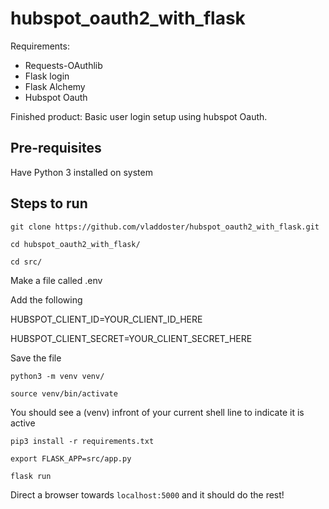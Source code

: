 # hubspot_oauth2_with_flask

Requirements:
- Requests-OAuthlib
- Flask login
- Flask Alchemy
- Hubspot Oauth

Finished product:
Basic user login setup using hubspot Oauth.

## Pre-requisites
Have Python 3 installed on system

## Steps to run
`git clone https://github.com/vladdoster/hubspot_oauth2_with_flask.git`

`cd hubspot_oauth2_with_flask/`

`cd src/`

 Make a file called .env
 
 Add the following
 
 HUBSPOT_CLIENT_ID=YOUR_CLIENT_ID_HERE
 
 HUBSPOT_CLIENT_SECRET=YOUR_CLIENT_SECRET_HERE
 
 Save the file

`python3 -m venv venv/`

`source venv/bin/activate`

You should see a (venv) infront of your current shell line to indicate it is active

`pip3 install -r requirements.txt`

`export FLASK_APP=src/app.py`

`flask run`

Direct a browser towards `localhost:5000` and it should do the rest!
